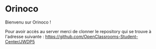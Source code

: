 # Orinoco

Bienvenu sur Orinoco !

Pour avoir accès au server merci de clonner le repository qui se trouve à l'adresse suivante :
https://github.com/OpenClassrooms-Student-Center/JWDP5
